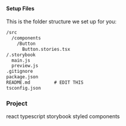 #### Setup Files

This is the folder structure we set up for you:

```txt
/src
  /components
    /Button
      Button.stories.tsx
/.storybook
  main.js
  preview.js
.gitignore
package.json
README.md         # EDIT THIS
tsconfig.json
```

### Project 

react
typescript
storybook
styled components
